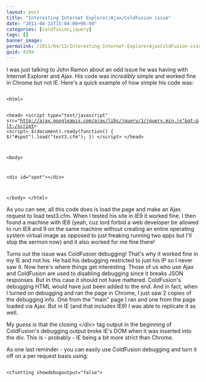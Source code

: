 ```yaml
---
layout: post
title: "Interesting Internet Explorer/Ajax/ColdFusion issue"
date: "2011-04-13T15:04:00+06:00"
categories: [coldfusion,jquery]
tags: []
banner_image: 
permalink: /2011/04/13/Interesting-Internet-ExplorerAjaxColdFusion-issue
guid: 4194
---
```


I was just talking to John Ramon about an odd issue he was having with Internet Explorer and Ajax. His code was <i>incredibly</i> simple and worked fine in Chrome but not IE. Here's a quick example of how simple his code was:
<!--more-->
<p>

<code>
&lt;html&gt;

&lt;head&gt;
&lt;script type="text/javascript" src="http://ajax.googleapis.com/ajax/libs/jquery/1/jquery.min.js"&gt;&lt;/script&gt;
&lt;script&gt;
$(document).ready(function() {
	$("#spot").load("test3.cfm");
})
&lt;/script&gt;
&lt;/head&gt;

&lt;body&gt;

&lt;div id="spot"&gt;&lt;/div&gt;

&lt;/body&gt;
&lt;/html&gt;
</code>

<p>

As you can see, all this code does is load the page and make an Ajax request to load test3.cfm. When I tested his site in IE9 it worked fine. I then found a machine with IE8 (yeah, cuz lord forbid a web developer be allowed to run IE8 and 9 on the same machine without creating an entire operating system virtual image as opposed to just freaking running two apps but I'll stop the sermon now) and it also worked for me fine there!

<p>

Turns out the issue was ColdFusion debugging! That's why it worked fine in my IE and not his. He had his debugging restricted to just his IP so I never saw it. Now here's where things get interesting. Those of us who use Ajax and ColdFusion are used to disabling debugging since it breaks JSON responses. But in this case it should not have mattered. ColdFusion's debugging HTML would have just been added to the end. And in fact, when I turned on debugging and ran the page in Chrome, I just saw 2 copies of the debugging info. One from the "main" page I ran and one from the page loaded via Ajax. But in IE (and that includes IE9) I was able to replicate it as well.

<p>

My <i>guess</i> is that the closing &lt;/div&gt; tag output in the beginning of ColdFusion's debugging output broke IE's DOM when it was inserted into the div. This is - probably - IE being a bit more strict than Chrome. 

<p>

As one last reminder - you can easily use ColdFusion debugging and turn it off on a per request basis using:

<p>

<code>
&lt;cfsetting showdebugoutput="false"&gt;
</code>